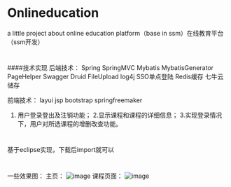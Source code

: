 # Onlineducation
a little project about online education platform（base in ssm）在线教育平台（ssm开发）
#
####技术实现
后端技术：
Spring
SpringMVC
Mybatis
MybatisGenerator
PageHelper
Swagger
Druid
FileUpload
log4j
SSO单点登陆
Redis缓存
七牛云储存

前端技术：
layui
jsp
bootstrap
springfreemaker

1. 用户登录登出及注销功能；
2.显示课程和课程的详细信息；
3.实现登录情况下，用户对所选课程的增删改查功能。
#
基于eclipse实现，下载后import就可以
#
一些效果图：
主页：
![image](https://github.com/senoops/Online-education-platform-ssm-/blob/master/index.png)
课程页面：
![image](https://github.com/senoops/Online-education-platform-ssm-/blob/master/BZB8B(UNKBGOP%2570PHNC)LI.png)
